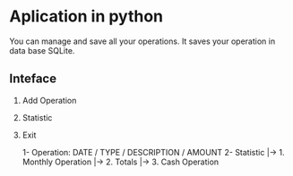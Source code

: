 # Aplication in python

You can manage and save all your operations. It saves your operation in data base SQLite.

## Inteface

1. Add Operation
2. Statistic
4. Exit

    1- Operation: DATE / TYPE / DESCRIPTION / AMOUNT
    2- Statistic
        |->  1. Monthly Operation
        |->  2. Totals
        |->  3. Cash Operation
